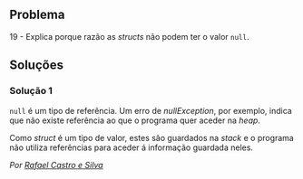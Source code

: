 ## Problema

19 - Explica porque razão as _structs_ não podem ter o valor `null`.

## Soluções

### Solução 1

`null` é um tipo de referência.
Um erro de _nullException_, por exemplo, indica que não existe
referência ao que o programa quer aceder na _heap_.

Como _struct_ é um tipo de valor, estes são guardados na _stack_ e o
programa não utiliza referências para aceder á informação guardada neles.

*Por [Rafael Castro e Silva](https://github.com/RafaelCS-Aula)*
